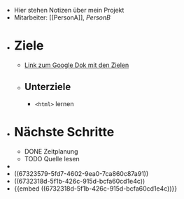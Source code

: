 - Hier stehen Notizen über mein Projekt
- Mitarbeiter: [[PersonA]], _PersonB_
- # Ziele
	- [Link zum Google Dok mit den Zielen](https://google.com)
	- ## Unterziele
		- `<html>` lernen
- # Nächste Schritte
	- DONE Zeitplanung
	- TODO Quelle lesen
-
- ((67323579-5fd7-4602-9ea0-7ca860c87a91))
- ((6732318d-5f1b-426c-915d-bcfa60cd1e4c))
- {{embed ((6732318d-5f1b-426c-915d-bcfa60cd1e4c))}}